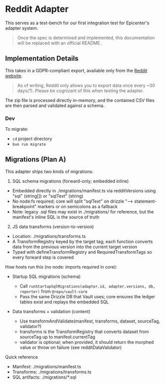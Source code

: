 # Reddit Adapter

This serves as a test-bench for our first integration test for Epicenter's adapter system.

> Once the spec is determined and implemented, this documentation will be replaced with an official README.

## Implementation Details

This takes in a GDPR-compliant export, available only from the [Reddit website](https://www.reddit.com/settings/data-request).

> As of writing, Reddit only allows you to export data once every ~30 days(?). Please be cognizant of this when testing the adapter.

The zip file is processed directly in-memory, and the contained CSV files are then parsed and validated against a schema.

### Dev

To migrate:

- `cd` project directory
- `bun run migrate`

## Migrations (Plan A)

This adapter ships two kinds of migrations:

1. SQL schema migrations (forward-only; embedded inline)

- Embedded directly in ./migrations/manifest.ts via redditVersions using "sql" (string[]) or "sqlText" (string)
- No node:fs required; core will split "sqlText" on drizzle "--&gt; statement-breakpoint" markers or on semicolons as a fallback
- Note: legacy .sql files may exist in ./migrations/ for reference, but the manifest's inline SQL is the source of truth

2. JS data transforms (version-to-version)

- Location: ./migrations/transforms.ts
- A TransformRegistry keyed by the target tag; each function converts data from the previous version into the current target version
- Typed with defineTransformRegistry and RequiredTransformTags so every forward step is covered

How hosts run this (no node: imports required in core):

- Startup SQL migrations (schema)
  - Call `runStartupSqlMigrations(adapter.id, adapter.versions, db, reporter)` from `@repo/vault-core`
  - Pass the same Drizzle DB that Vault uses; core ensures the ledger tables exist and replays the embedded SQL

- Data transforms + validation (content)
  - Use transformAndValidate(manifest, transforms, dataset, sourceTag, validator?)
  - transforms is the TransformRegistry that converts dataset from sourceTag up to manifest.currentTag
  - validator is optional; when provided, it should return the morphed value or throw on failure (see redditDataValidator)

Quick reference

- Manifest: ./migrations/manifest.ts
- Transforms: ./migrations/transforms.ts
- SQL artifacts: ./migrations/\*.sql
